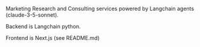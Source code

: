 Marketing Research and Consulting services powered by Langchain agents (claude-3-5-sonnet).

Backend is Langchain python.

Frontend is Next.js (see README.md)

